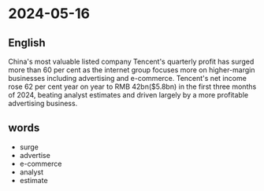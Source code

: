 # 2024-05-16

## English
China's most valuable listed company
Tencent's quarterly profit has surged more
than 60 per cent as the internet group
focuses more on higher-margin businesses
including advertising and e-commerce.
Tencent's net income rose 62 per cent year
on year to RMB 42bn($5.8bn) in the first
three months of 2024, beating analyst
estimates and driven largely by a more
profitable advertising business.

## words
* surge
* advertise
* e-commerce
* analyst
* estimate
